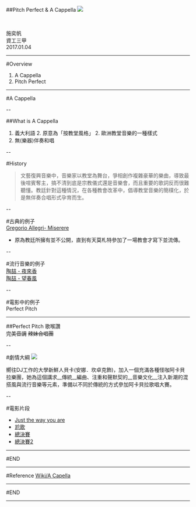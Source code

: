
##Pitch Perfect & A Cappella
![](https://upload.wikimedia.org/wikipedia/zh/4/4f/Promotional_poster_for_film_Pitch_Perfect.jpg.jpg)<!-- .element: class="fragment" width="30%" style="float:left; margin-right: 10pt" -->

<br>

施奕帆<br>
資工三甲<br>
2017.01.04 <!-- .element: align="right" -->


---

#Overview

1. A Cappella
1. Pitch Perfect

---

#A Cappella

--

##What is A Cappella

1. 義大利語
    2. 原意為「按教堂風格」
    2. 歐洲教堂音樂的一種樣式
1. 無(樂器)伴奏和唱

--

#History

> 文藝復興音樂中，音樂家以教堂為舞台，爭相創作複雜豪華的樂曲，導致最後喧賓奪主，搞不清到底是宗教儀式還是音樂會，而且重要的歌詞反而很難聽懂。教廷針對這種情況，在各種教會改革中，倡導教堂音樂的簡樸化，於是無伴奏合唱形式孕育而生。

--

#古典的例子
<br>
[Gregorio Allegri- Miserere](https://www.youtube.com/watch?v=IA88AS6Wy_4) 
- 原為教廷所擁有並不公開，直到有天莫札特參加了一場教會才寫下並流傳。

--

#流行音樂的例子
<br>
[陶喆 - 夜來香](https://www.youtube.com/watch?v=FHKODkxtYjQ)
<br>
[陶喆 - 望春風](https://www.youtube.com/watch?v=YZsMHTwxMa4) 

--

#電影中的例子
<br>
Perfect Pitch

---

##Perfect Pitch
歌喉讚<br>
~~完美音調~~ <!-- .element: class="fragment" -->
~~辣妹合唱團~~ <!-- .element: class="fragment" -->

--

#劇情大綱
![](http://img.vogue.com.tw/userfiles/thumbnail/sm1280_images_A0/17955/2014123051913581.jpg) <!-- .element: width="40%" style="float:left; margin-right: 10pt" -->

 嚮往DJ工作的大學新鮮人貝卡(安娜．坎卓克飾)，加入一個充滿各種怪咖阿卡貝拉樂團，她為這個講求__傳統__編曲、注重和聲默契的__音樂文化__注入新潮的混搭風與流行音樂等元素，準備以不同於傳統的方式參加阿卡貝拉歌唱大賽。


--

#電影片段
<br>
* [Just the way you are](https://www.youtube.com/watch?v=po26fYlnNLs)
* [尬歌](https://www.youtube.com/watch?v=rWOAcUAY9Gc)
* [總決賽](https://www.youtube.com/watch?v=yAVCqMKEyGQ)
* [總決賽2](https://www.youtube.com/watch?v=R_2tOnvOnaA)

---

#END

---

#Reference
[Wiki/A Capella](https://zh.wikipedia.org/wiki/%E7%84%A1%E4%BC%B4%E5%A5%8F%E5%90%88%E5%94%B1)

---

#END

---
